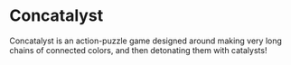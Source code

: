 # Concatalyst
Concatalyst is an action-puzzle game designed around making very long chains of connected colors, and then detonating them with catalysts!
